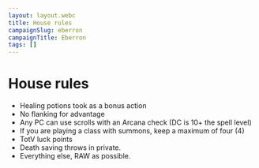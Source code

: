 ```yaml
---
layout: layout.webc
title: House rules
campaignSlug: eberron
campaignTitle: Eberron
tags: []
---
```

# House rules

- Healing potions took as a bonus action
- No flanking for advantage
- Any PC can use scrolls with an Arcana check (DC is 10+ the spell level)
- If you are playing a class with summons, keep a maximum of four (4)
- TotV luck points
- Death saving throws in private.
- Everything else, RAW as possible.
